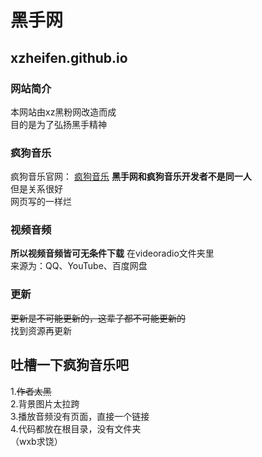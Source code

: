 # 黑手网
## xzheifen.github.io
### 网站简介
本网站由xz黑粉网改造而成  
目的是为了弘扬黑手精神  
### 疯狗音乐
疯狗音乐官网：   [疯狗音乐](fenggoumusic.github.io)
**黑手网和疯狗音乐开发者不是同一人**  
但是关系很好  
网页写的一样烂  
### 视频音频
**所以视频音频皆可无条件下载**
在videoradio文件夹里  
来源为：QQ、YouTube、百度网盘  
### 更新
~~更新是不可能更新的，这辈子都不可能更新的~~  
找到资源再更新
## 吐槽一下疯狗音乐吧
1.~~作者太黑~~  
2.背景图片太拉跨  
3.播放音频没有页面，直接一个链接  
4.代码都放在根目录，没有文件夹  
（wxb求饶）  